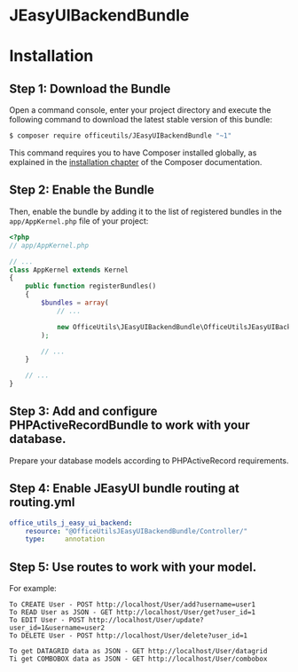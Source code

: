 # JEasyUIBackendBundle

Installation
============

Step 1: Download the Bundle
---------------------------

Open a command console, enter your project directory and execute the
following command to download the latest stable version of this bundle:

```bash
$ composer require officeutils/JEasyUIBackendBundle "~1"
```

This command requires you to have Composer installed globally, as explained
in the [installation chapter](https://getcomposer.org/doc/00-intro.md)
of the Composer documentation.

Step 2: Enable the Bundle
-------------------------

Then, enable the bundle by adding it to the list of registered bundles
in the `app/AppKernel.php` file of your project:

```php
<?php
// app/AppKernel.php

// ...
class AppKernel extends Kernel
{
    public function registerBundles()
    {
        $bundles = array(
            // ...

            new OfficeUtils\JEasyUIBackendBundle\OfficeUtilsJEasyUIBackendBundle(),
        );

        // ...
    }

    // ...
}
```

Step 3: Add and configure PHPActiveRecordBundle to work with your database. 
-------------------------
Prepare your database models according to PHPActiveRecord requirements.

Step 4: Enable JEasyUI bundle routing at routing.yml
-------------------------
```yml
office_utils_j_easy_ui_backend:
    resource: "@OfficeUtilsJEasyUIBackendBundle/Controller/"
    type:     annotation
```

Step 5: Use routes to work with your model. 
-------------------------
For example:
```text
To CREATE User - POST http://localhost/User/add?username=user1
To READ User as JSON - GET http://localhost/User/get?user_id=1
To EDIT User - POST http://localhost/User/update?user_id=1&username=user2
To DELETE User - POST http://localhost/User/delete?user_id=1

To get DATAGRID data as JSON - GET http://localhost/User/datagrid
Ti get COMBOBOX data as JSON - GET http://localhost/User/combobox
```

